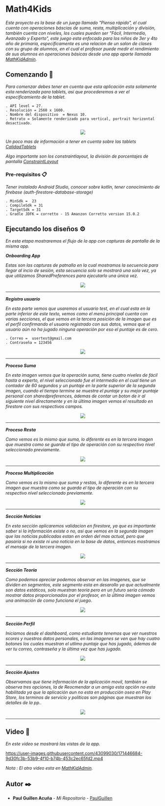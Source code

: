 # Math4Kids

_Este proyecto es la base de un juego llamado "Piensa rápido", el cual cuenta con operaciones báscias de suma, resta, multiplicación y división, también cuenta con  niveles, los cuales pueden ser "Fácil, Intermedio, Avanzado y Experto", este juego esta enfocado para los niños de 3er y 4to año de primaria, especificamente es una relacion de un salon de clases con su grupo de alumnos, en el cual el profesor puede medir el rendimiento de sus alumnos en operaciones básicas desde una app aparte  llamada [MathKidAdmin](https://github.com/PaulGuillen/KidMathAdmin)._

## Comenzando 🚀

_Para comenzar debes tener en cuenta que esta aplicación esta solamente esta renderizada para tablets, así que procederemos a ver el especificamiento de la tablet._

```
. API level = 27.
. Resolución = 2560 x 1600.
. Nombre del dispositivo  = Nexus 10.
. Retrato = Solamente renderizado para vertical, portrait horizontal desactivado.
```

<p align="center">
 <img src="https://user-images.githubusercontent.com/43099030/170897222-8c45aca7-cbd8-4a36-a957-b161a21e5c35.png"/>
</p>

_Un poco mas de información a tener en cuenta sobre las tablets [CalidadTablets](https://developer.android.com/docs/quality-guidelines/tablet-app-quality?hl=es-419)_

_Algo importante son los constraintlayout, la división de porcentajes de pantalla [ConstraintLayout](https://www.geeksforgeeks.org/constraintlayout-in-android/)_


### Pre-requisitos 📋

_Tener instalado Android Studio, conocer sobre kotlin, tener conocimiento de firebase (auth-firestore-database-storage)_

```
. MinSdk =  23
. CompileSdk = 31
. TargetSdk = 31
. Gradle JDFK = corretto - 15 Amanzon Corretto version 15.0.2 
```

## Ejecutando los diseños ⚙️

_En esta etapa mostraremos el flujo de la app con capturas de pantalla de la misma app._

_**Onboarding App**_

_Estas son las capturas de patnalla en la cual mostramos la secuencia para llegar al incio de sesión, esta secuencia solo se mostrará una sola vez, ya que utilizamos SharedPreferences para ejecutarlo una única vez._

<p align="center">
 <img src="https://user-images.githubusercontent.com/43099030/171042820-02caab30-b5ce-48c7-9ea5-ae3d151ef528.png"/>
</p>

---

_**Registro usuario**_

_En esta parte vemos que usaremos el usuario test, en el cual esta en la parte inferior de este texto, vemos como el menú principal cuenta con varias secciones, el que vemos en la tercera posición de la imagen que es el perfil confirmando el usuario registrado con sus datos, vemos que el usuario aún no ha jugado ninguna operación por eso el puntaje es de cero._

```
. Correo =  usertest@gmail.com
. Contraseña = 123456
```

<p align="center">
 <img src="https://user-images.githubusercontent.com/43099030/171043088-eaf6a13c-971d-44b2-a16b-57671023c6a1.png"/>
</p>

---

_**Proceso Suma**_

_En esta imagen vemos que la operación suma, tiene cuatro niveles de fácil hasta a experto, el nivel seleccionado fue el intermedio en el cual tiene un contador de 60 segundos y un puntaje en la parte superior de la segunda imagen, cuando el tiempo termine se muestra el puntaje y su mejor puntaje personal con sharedpreferences, ádemas de contar un boton de ir al siguiente nivel directamente y en la última imagen vemos el resultado en firestore con sus respectivos campos._


<p align="center">
 <img src="https://user-images.githubusercontent.com/43099030/171049106-d0f2059f-c9bf-4f51-a38c-58b75e5b1d05.png"/>
</p>

---

_**Proceso Resta**_

_Como vemos es lo mismo que suma, lo diferente es en la tercera imagen que muestra como se guarda el tipo de operación con su respectivo nivel seleccionado previamente._

<p align="center">
 <img src="https://user-images.githubusercontent.com/43099030/171049918-2d988b70-892c-4c8f-9472-df4429ae668f.png"/>
</p>

---

_**Proceso Multiplicación**_

_Como vemos es lo mismo que suma y restas, lo diferente es en la tercera imagen que muestra como se guarda el tipo de operación con su respectivo nivel seleccionado previamente._

<p align="center">
 <img src="https://user-images.githubusercontent.com/43099030/171053514-61d105e9-ec98-4444-beff-281130548f23.png"/>
</p>

---

_**Sección Noticias**_

_En esta sección aplicaremos validacion en firestore, ya que es importante saber si la información existe o no, así que vemos en la segunda imagen que las noticias publicadas estan en orden del mas actual, pero que pasaría si no existe ni una noticia en la base de datos, entonces mostramos el mensaje de la tercera imagen._

<p align="center">
 <img src="https://user-images.githubusercontent.com/43099030/171055179-97eafbca-2075-4da1-abd7-19768cc88e5d.png"/>
</p>

---

_**Sección Teoría**_

_Como podemos apreciar podemos observar en las imagenes, que se dividen en segmentos, este segmento esta en desarollo ya que actualmente son datos estáticos, solo muestran teoría pero en un futuro seria cómodo mostrar datos proporcionados por el profesor, en la última imagen vemos una animación de como funciona el juego._

<p align="center">
 <img src="https://user-images.githubusercontent.com/43099030/171056945-66942d25-1aed-4215-b3c4-2b229a25b1b9.png"/>
</p>

---

_**Sección Perfil**_

_Iniciamos desde el dashboard, como estudiante tenemos que ver nuestros scores y nuestros datos personales, en las imagenes se ven que hay cuatro botones los cuales muestran el utlimo puntaje que has jugado, ádemas de ver tu correo, contraseña y la última vez que has jugado._


<p align="center">
 <img src="https://user-images.githubusercontent.com/43099030/171059650-7d0ded2d-95e1-4ea6-9f47-e0073ea31965.png"/>
</p>

---

_**Sección Ajustes**_

_Observamos que tiene información de la aplicación movil, también se observa tres opciones, la de Reocmendar a un amigo esta opción no esta habilitada ya que la aplicación aun no esta en producción osea en Play Store, los terminos de servicio y políticas son páginas que muestran los detalles de la pp.._

<p align="center">
 <img src="https://user-images.githubusercontent.com/43099030/171061912-e9f2c28c-9aee-4541-adb1-4c843fdaa837.png"/>
</p>

---

## Video 📄

_En este video se mostrará las vistas de la app._

https://user-images.githubusercontent.com/43099030/171446684-9d30fc3b-53b9-4f10-b74b-453c2ec65fd2.mp4

_Nota : El otro video esta en [MathKidAdmin](https://github.com/PaulGuillen/KidMathAdmin)._

## Autor ✒️

* **Paul Guillen Acuña** - *Mi Repositorio* - [PaulGuillen](https://github.com/PaulGuillen?tab=repositories)
